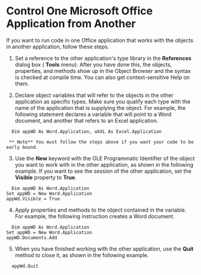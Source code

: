 
# Control One Microsoft Office Application from Another

If you want to run code in one Office application that works with the objects in another application, follow these steps.


1. Set a reference to the other application's type library in the  **References** dialog box ( **Tools** menu). After you have done this, the objects, properties, and methods show up in the Object Browser and the syntax is checked at compile time. You can also get context-sensitive Help on them.
    
2. Declare object variables that will refer to the objects in the other application as specific types. Make sure you qualify each type with the name of the application that is supplying the object. For example, the following statement declares a variable that will point to a Word document, and another that refers to an Excel application. 
    
```
  Dim appWD As Word.Application, wbXL As Excel.Application 
```


     ** Note** You must follow the steps above if you want your code to be early bound.
    
3. Use the  **New** keyword with the OLE Programmatic Identifier of the object you want to work with in the other application, as shown in the following example. If you want to see the session of the other application, set the **Visible** property to **True**.
    
```
  Dim appWD As Word.Application  
Set appWD = New Word.Application  
appWd.Visible = True 
```

4. Apply properties and methods to the object contained in the variable. For example, the following instruction creates a Word document. 
    
```
  Dim appWD As Word.Application 
Set appWD = New Word.Application 
appWD.Documents.Add 
```

5. When you have finished working with the other application, use the  **Quit** method to close it, as shown in the following example.
    
```
  appWd.Quit 
```


